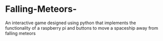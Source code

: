 # Falling-Meteors-
An interactive game designed using python that implements the functionality of a raspberry pi and buttons to move a spaceship away from falling meteors 
